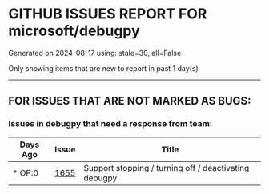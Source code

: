 
# GITHUB ISSUES REPORT FOR microsoft/debugpy


Generated on 2024-08-17 using: stale=30, all=False


Only showing items that are new to report in past 1 day(s)


---

## FOR ISSUES THAT ARE NOT MARKED AS BUGS:


### Issues in debugpy that need a response from team:

| Days Ago | Issue | Title |
| --- | --- | --- |
 | \* OP:0  |[1655](https://github.com/microsoft/debugpy/issues/1655 "Support stopping / turning off / deactivating debugpy")  |Support stopping / turning off / deactivating debugpy |




















